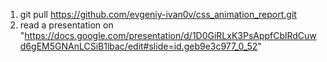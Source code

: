1. git pull https://github.com/evgeniy-ivan0v/css_animation_report.git
2. read a presentation on "https://docs.google.com/presentation/d/1D0GiRLxK3PsAppfCblRdCuwd6gEM5GNAnLCSiB1lbac/edit#slide=id.geb9e3c977_0_52"
